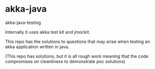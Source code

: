 # akka-java
akka-java-testing 

Internally it uses akka test kit and jmockit.

This repo has the solutions to questions that may arise when testing an akka application written in java.

(This repo has solutions, but it is all rough work meaning that the code compromises on cleanliness to demonstrate poc solutions)

